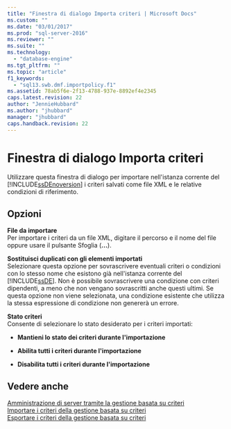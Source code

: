 ```yaml
---
title: "Finestra di dialogo Importa criteri | Microsoft Docs"
ms.custom: ""
ms.date: "03/01/2017"
ms.prod: "sql-server-2016"
ms.reviewer: ""
ms.suite: ""
ms.technology: 
  - "database-engine"
ms.tgt_pltfrm: ""
ms.topic: "article"
f1_keywords: 
  - "sql13.swb.dmf.importpolicy.f1"
ms.assetid: 78ab5f6e-2f13-4788-937e-8892ef4e2345
caps.latest.revision: 22
author: "JennieHubbard"
ms.author: "jhubbard"
manager: "jhubbard"
caps.handback.revision: 22
---
```

# Finestra di dialogo Importa criteri
  Utilizzare questa finestra di dialogo per importare nell'istanza corrente del [!INCLUDE[ssDEnoversion](../../includes/ssdenoversion-md.md)] i criteri salvati come file XML e le relative condizioni di riferimento.  
  
## Opzioni  
 **File da importare**  
 Per importare i criteri da un file XML, digitare il percorso e il nome del file oppure usare il pulsante Sfoglia (**...**).  
  
 **Sostituisci duplicati con gli elementi importati**  
 Selezionare questa opzione per sovrascrivere eventuali criteri o condizioni con lo stesso nome che esistono già nell'istanza corrente del [!INCLUDE[ssDE](../../includes/ssde-md.md)]. Non è possibile sovrascrivere una condizione con criteri dipendenti, a meno che non vengano sovrascritti anche questi ultimi. Se questa opzione non viene selezionata, una condizione esistente che utilizza la stessa espressione di condizione non genererà un errore.  
  
 **Stato criteri**  
 Consente di selezionare lo stato desiderato per i criteri importati:  
  
-   **Mantieni lo stato dei criteri durante l'importazione**  
  
-   **Abilita tutti i criteri durante l'importazione**  
  
-   **Disabilita tutti i criteri durante l'importazione**  
  
## Vedere anche  
 [Amministrazione di server tramite la gestione basata su criteri](../../relational-databases/policy-based-management/administer-servers-by-using-policy-based-management.md)   
 [Importare i criteri della gestione basata su criteri](../../relational-databases/policy-based-management/import-a-policy-based-management-policy.md)   
 [Esportare i criteri della gestione basata su criteri](../../relational-databases/policy-based-management/export-a-policy-based-management-policy.md)  
  
  